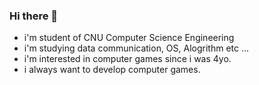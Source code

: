 ### Hi there 👋

- i'm student of CNU Computer Science Engineering
- i'm studying data communication, OS, Alogrithm etc ...
- i'm interested in computer games since i was 4yo.
- i always want to develop computer games.

<!--
**initenit/initenit** is a ✨ _special_ ✨ repository because its `README.md` (this file) appears on your GitHub profile.

Here are some ideas to get you started:

- 🔭 I’m currently working on ...
- 🌱 I’m currently learning ...
- 👯 I’m looking to collaborate on ...
- 🤔 I’m looking for help with ...
- 💬 Ask me about ...
- 📫 How to reach me: ...
- 😄 Pronouns: ...
- ⚡ Fun fact: ...
-->
